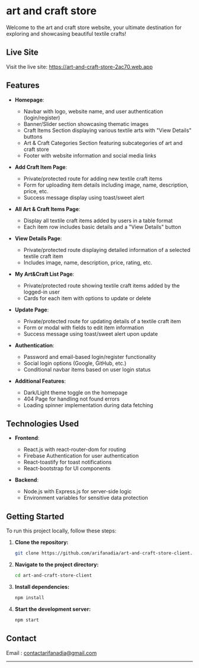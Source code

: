 # art and craft store

Welcome to the art and craft store website, your ultimate destination for exploring and showcasing beautiful textile crafts!

## Live Site

Visit the live site: https://art-and-craft-store-2ac70.web.app

## Features

- **Homepage**:
  - Navbar with logo, website name, and user authentication (login/register)
  - Banner/Slider section showcasing thematic images
  - Craft Items Section displaying various textile arts with "View Details" buttons
  - Art & Craft Categories Section featuring subcategories of art and craft store
  - Footer with website information and social media links

- **Add Craft Item Page**:
  - Private/protected route for adding new textile craft items
  - Form for uploading item details including image, name, description, price, etc.
  - Success message display using toast/sweet alert

- **All Art & Craft Items Page**:
  - Display all textile craft items added by users in a table format
  - Each item row includes basic details and a "View Details" button

- **View Details Page**:
  - Private/protected route displaying detailed information of a selected textile craft item
  - Includes image, name, description, price, rating, etc.

- **My Art&Craft List Page**:
  - Private/protected route showing textile craft items added by the logged-in user
  - Cards for each item with options to update or delete

- **Update Page**:
  - Private/protected route for updating details of a textile craft item
  - Form or modal with fields to edit item information
  - Success message using toast/sweet alert upon update

- **Authentication**:
  - Password and email-based login/register functionality
  - Social login options (Google, GitHub, etc.)
  - Conditional navbar items based on user login status

- **Additional Features**:
  - Dark/Light theme toggle on the homepage
  - 404 Page for handling not found errors
  - Loading spinner implementation during data fetching

## Technologies Used

- **Frontend**:
  - React.js with react-router-dom for routing
  - Firebase Authentication for user authentication
  - React-toastify for toast notifications
  - React-bootstrap for UI components

- **Backend**:
  - Node.js with Express.js for server-side logic
  - Environment variables for sensitive data protection

## Getting Started

To run this project locally, follow these steps:

1. **Clone the repository:**
    ```bash
    git clone https://github.com/arifanadia/art-and-craft-store-client.git
    ```
2. **Navigate to the project directory:**
    ```bash
    cd art-and-craft-store-client
    ```
3. **Install dependencies:**
    ```bash
    npm install
    ```
4. **Start the development server:**
    ```bash
    npm start
    ```

## Contact

Email : contactarifanadia@gmail.com

---
